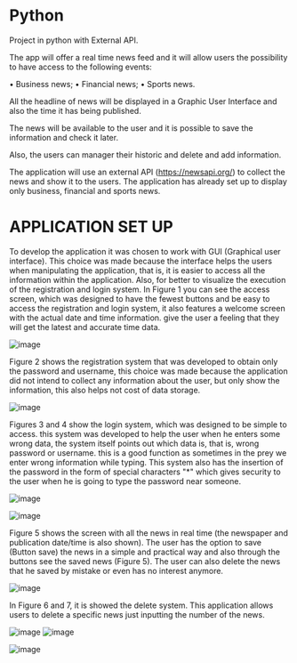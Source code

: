 # Python
Project in python with External API. 

 The app will offer a real time news feed and it will allow users the possibility to have access to the following events:
 
• Business news;
• Financial news;
• Sports news.

All the headline of news will be displayed in a Graphic User Interface and also the time it has being
published. 

The news will be available to the user and it is possible to save the information and check it later.

Also, the users can manager their historic and delete and add information.

The application will use an external API (https://newsapi.org/) to collect the news and show it to the
users. The application has already set up to display only business, financial and sports news. 

# APPLICATION SET UP

To develop the application it was chosen to work with GUI (Graphical user interface). This choice was made because the interface helps the users when manipulating the application, that is, it is easier to access all the information within the application. Also, for better to visualize the execution of the registration and login system.
In Figure 1 you can see the access screen, which was designed to have the fewest buttons and be easy to access the registration and login system, it also features a welcome screen with the actual date and time information. give the user a feeling that they will get the latest and accurate time data.

![image](https://user-images.githubusercontent.com/75395170/135091974-57462f9a-8591-4377-a496-811ae6ed8bf2.png)

Figure 2 shows the registration system that was developed to obtain only the password and username, this choice was made because the application did not intend to collect any information about the user, but only show the information, this also helps not cost of data storage.

![image](https://user-images.githubusercontent.com/75395170/135092107-f5bc1fa1-938b-4ed5-bd5d-8f76c0b0cc58.png)

Figures 3 and 4  show the login system, which was designed to be simple to access. this system was developed to help the user when he enters some wrong data, the system itself points out which data is, that is, wrong password or username. this is a good function as sometimes in the prey we enter wrong information while typing. This system also has the insertion of the password in the form of special characters "*" which gives security to the user when he is going to type the password near someone.

![image](https://user-images.githubusercontent.com/75395170/135092143-ff329a61-22ee-40da-bd48-cb69eae67844.png)

 ![image](https://user-images.githubusercontent.com/75395170/135092464-398e1dc9-6224-4be9-bd9c-6d736c78feda.png)

 
Figure 5 shows the screen with all the news in real time (the newspaper and publication date/time is also shown). The user has the option to save (Button save) the news in a simple and practical way and also through the buttons see the saved news (Figure 5). The user can also delete the news that he saved by mistake or even has no interest anymore.
 
![image](https://user-images.githubusercontent.com/75395170/135092481-967d5f82-7cd2-47e8-ae9f-a838e63a7e6d.png)


In Figure 6 and 7, it is showed the delete system. This application allows users to delete a specific news just inputting the number of the news.
 
![image](https://user-images.githubusercontent.com/75395170/135092503-1f5051b9-4cdb-4989-a8ed-3ae9bdc829eb.png)
![image](https://user-images.githubusercontent.com/75395170/135092517-2d63b74e-372f-44ae-a7a4-40f1529a531c.png)




















![image](https://user-images.githubusercontent.com/75395170/135092192-c7ce1379-6571-4506-8f17-203a8be16299.png)



